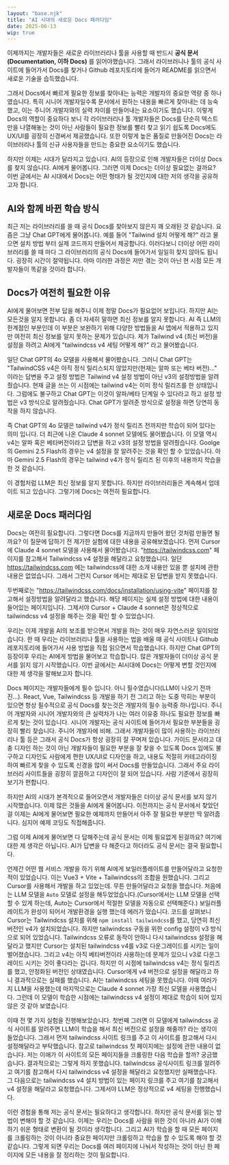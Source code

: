 ```yaml
---
layout: "base.njk"
title: "AI 시대의 새로운 Docs 패러다임"
date: 2025-06-13
wip: true
---
```


이제까지는 개발자들은 새로운 라이브러리나 툴을 사용할 때 반드시 **공식 문서(Documentation, 이하 Docs)** 를 읽어야했습니다. 그래서 라이브러니나 툴의 공식 사이트에 들어가서 Docs를 찾거나 Github 레포지토리에 들어가 README를 읽으면서 새로운 기술을 습득했습니다.

<!-- 공식 사이트 이미지 추가 -->

그래서 Docs에서 빠르게 필요한 정보를 찾아내는 능력은 개발자의 중요한 역량 중 하나였습니다. 특히 시니어 개발자일수록 문서에서 원하는 내용을 빠르게 찾아내는 데 능숙했고, 이는 주니어 개발자와의 실력 차이를 만들어내는 요소이기도 했습니다. 이렇게 Docs의 역할이 중요하다 보니 각 라이브러리나 툴 개발자들은 Docs를 단순히 텍스트만을 나열해놓는 것이 아닌 사람들이 필요한 정보를 빨리 찾고 읽기 쉽도록 Docs에도 UX/UI를 굉장히 신경써서 제공했습니다.
또한 이렇게 높은 품질로 만들어진 Docs는 라이브러리나 툴의 신규 사용자들을 만드는 중요한 요소이기도 했습니다.

하지만 이제는 시대가 달라지고 있습니다. AI의 등장으로 인해 개발자들은 더이상 Docs를 찾지 않습니다. AI에게 물어봅니다. 그러면 이제 Docs는 더이상 필요없는 걸까요? 이번 글에서는 AI 시대에서 Docs는 어떤 형태가 될 것인지에 대한 저의 생각을 공유하고자 합니다.

## AI와 함께 바뀐 학습 방식

최근 저는 라이브러리를 쓸 때 공식 Docs를 찾아보지 않은지 꽤 오래된 것 같습니다. 요즘은 그냥 Chat GPT에게 물어봅니다. 예를 들어 "Tailwind 설치 어떻게 해?" 라고 물으면 설치 방법 부터 실제 코드까지 만들어서 제공합니다. 이러다보니 더이상 어떤 라이브러리를 쓸 때 마다 그 라이브러리의 공식 Docs에 들어가서 일일히 찾지 않아도 됩니다. 굉장히 시간이 절약됩니다. 아마 이러한 과정은 저만 겪는 것이 아닌 현 시점 모든 개발자들이 똑같을 것이라 합니다.

<!-- AI 에게 질문 했을 때 예시 이미지 추가 -->

## Docs가 여전히 필요한 이유

AI에게 물어보면 전부 답을 해주니 이제 정말 Docs가 필요없어 보입니다. 하지만 AI는 모든것을 알지 못합니다. 좀 더 자세히 말하면 최신 정보를 알지 못합니다.
AI 즉 LLM의 한계점인 부분인데 이 부분은 보완하기 위해 다양한 방법들을 AI 앱에서 적용하고 있지만 여전히 최신 정보를 알지 못하는 문제가 있습니다.
제가 Tailwind v4 (최신 버전)을 설정을 하려고 AI에게 "tailwindcss v4 세팅 어떻게 해?" 라고 물어봤습니다. 
<!-- Cursor 로 물어본 것으로 바꿔야 할 듯함함 -->
일단 Chat GPT의 4o 모델을 사용해서 물어봤습니다. 그러니 Chat GPT는 "TailwindCSS v4은 아직 정식 릴리스되지 않았지만(현재는 알파 또는 베타 버전)..." 이라는 답변을 주고 설정 방법은 Tailwind v4 설정 방법이 아닌 v3의 설정방법을 알려줬습니다.
현재 글을 쓰는 이 시점에는 tailwind v4는 이미 정식 릴리즈를 한 상태입니다. 그럼에도 불구하고 Chat GPT는 이것이 알파/베타 단계일 수 있다라고 하고 설정 방법은 v3 방식으로 알려줬습니다. Chat GPT가 알려준 방식으로 설정을 하면 당연히 동작을 하지 않습니다.

즉 Chat GPT의 4o 모델은 tailwind v4가 정식 릴리즈 전까지만 학습이 되어 있다는 의미 입니다. 더 최근에 나온 Claude 4 sonnet 모델에도 물어봤습니다. 이 모델 역시 v4는 알파 혹은 베타버전이라고 답변을 하고 v3의 설정 방법을 알려줬습니다.
Goolge의 Gemini 2.5 Flash의 경우는 v4 설정을 잘 알려주는 것을 확인 할 수 있었습니다. 아마 Gemini 2.5 Flash의 경우는 tailwind v4가 정식 릴리즈 된 이후의 내용까지 학습을 한 것 같습니다.

이 경험처럼 LLM은 최신 정보를 알지 못합니다. 하지만 라이브러리들은 계속해서 업데이트 되고 있습니다. 그렇기에 Docs는 여전히 필요합니다.


## 새로운 Docs 패러다임

Docs는 여전히 필요합니다. 그렇다면 Docs를 지금까지 만들어 왔던 것처럼 만들면 될까요? 이 질문에 답하기 전 제가한 실험에 대한 내용을 공유해보겠습니다.
먼저 Cursor에 Claude 4 sonnet 모델을 사용해서 물어봤습니다. "https://tailwindcss.com" 페이지를 참고해서 Tailwindcss v4 설정을 해달라고 요청했습니다.
일단 https://tailwindcss.com 에는 tailwindcss에 대한 소개 내용만 있을 뿐 설치에 관한 내용은 없었습니다. 그래서 그런지 Cursor 에서는 제대로 된 답변을 받지 못했습니다.

두번째로는 "https://tailwindcss.com/docs/installation/using-vite" 페이지를 참고해서 설정방법을 알려달라고 했습니다. 해당 페이지는 실제 설정 방법에 대한 내용이 들어있는 페이지입니다. 그제서야 Cursor + Claude 4 sonnet은 정상적으로 tailwindcss v4 설정을 해주는 것을 확인 할 수 있었습니다.

<!-- SPA 경우 어떻게 동작하는지 확인 필요, JS로 컨텐츠 내용이 가려진 경우 어떻게 되는지 확인 필요 -->






우리는 이제 개발을 AI의 보조를 받으면서 개발을 하는 것이 매우 자연스러운 일이되었습니다. 한 때 우리는 라이브러리나 툴을 사용하는 법을 배울 때 공식 사이트나 Github 레포지토리에 들어가서 사용 방법을 직접 읽으면서 학습했습니다. 하지만 Chat GPT의 등장이후 우리는 AI에게 방법을 물어보고 학습합니다. 많은 개발자들이 더이상 공식 문서를 읽지 않기 시작했습니다. 이번 글에서는 AI시대에 Docs는 어떻게 변할 것인지에 대한 제 생각을 말해보고자 합니다.

Docs 페이지는 개발자들에게 필수 입니다. 아니 필수였습니다(LLM이 나오기 전까진...). React, Vue, Tailwindcss 등 개발을 하기 전 그리고 하는 도중
막히는 부분이 있으면 항상 필수적으로 공식 Docs를 찾는것은 개발자의 필수 능력중 하나입니다. 주니어 개발자와 시니어 개발자와의 큰 실력차가 나는 여러 이유중 하나도
필요한 정보를 빠르게 찾는 것이 있습니다. 시니어 개발자는 공식 사이트에 들어가서 필요한 부분들을 굉장히 빨리 찾습니다. 주니어 개발자에 비해. 
그래서 개발자들이 많이 사용하는 라이브러리나 툴 등은 그래서 공식 Docs가 항상 굉장히 잘 꾸며져 있습니다. 가이드 문서라고 대충 디자인 하는 것이 아닌
개발자들이 필요한 부분을 잘 찾을 수 있도록 Docs 임에도 불구하고 디자인도 사람에게 편한 UX/UI로 디자인을 하고, 내용도 적절히 카테고라이징 하여 빠르게 찾을 수 있도록 
신경을 많이 써서 Docs를 만들었습니다. 그래서 주요 라이브러리 사이트들을 굉장히 깔끔하고 디자인이 잘 되어 있습니다. 사람 기준에서 굉장히 보기가 편합니다.

하지만 AI의 시대가 본격적으로 들어오면서 개발자들은 더이상 공식 문서를 보지 않기 시작했습니다. 이제 많은 것들을 AI에게 물어봅니다. 이전까지는 공식 문서에서 찾았던걸 
이제는 AI에게 물어보면 필요한 예제까지 만들어서 아주 잘 필요한 부분만 딱 알려줍니다. 심지어 예제 코딩도 직접해줍니다.

그럼 이제 AI에게 물어보면 다 답해주는데 공식 문서는 이제 필요없게 된걸까요? 여기에 대한 제 생각은 아닙니다. AI가 답변을 다 해준다고 하더라도 공식 문서는 결국 필요합니다.

언제간 어떤 웹 서비스 개발을 하기 위해 AI에게 보일러플레이트를 만들어달라고 요청한 적이 있었습니다. 이는 Vue3 + Vite + Tailwindcss의 조합을 원했습니다.
그리고 Cursor를 사용해서 개발을 하고 있었는데. 무튼 만들어달라고 요청을 했습니다. 처음에는 LLM 모델을 `Auto` 모델로 설정을 해두었었습니다.(Cursor에서는 LLM 모델을 선택할 수 있게 하는데, Auto는 Cursor에서 적절한 모델을 자동으로 선택해준다.)
보일러플레이트가 완성이 되어서 개발환경을 실행 했는데 에러가 떴습니다. 코드를 살펴보니 Cursor는 Tailwindcss 설치를 위해 `npm install tailwindcss`를 했고, 당연히 최신 버전인 v4가 설치되었습니다.
하지만 tailwindcss 구동을 위한 config 설정이 v3 방식으로 되어 있었습니다. Tailwindcss 오류로 동작이 안하니 다시 tailwindcss 설정을 해달라고 했지만 Cursor는 설치된 tailwindcss v4를 v3로 다운그레이드를 시키는 일이 벌어졌습니다.
그리고 v4는 아직 베타버전이라 사용하는데 문제가 있으니 v3로 다운그레이드 시키는 것이 좋다라는 겁니다. 하지만 이 시점에 tailwindcss v4는 정식 릴리즈를 했고, 안정화된 버전인 상태였습니다.
Cursor에게 v4 버전으로 설정을 해달라고 하니 결과적으로는 실패를 했습니다. AI는 tailwindcss 세팅을 못했습니다. 이때 여러가지 LLM을 사용했는데 마지막으로는 Claude 4 sonnet 가장 최신 모델을 사용했습니다.
그런데 이 모델이 학습한 시점에는 tailwindcss v4 설정이 제대로 학습이 되어 있지 않은 것 같아 보였습니다.

이때 전 몇 가지 실험을 진행해보았습니다. 첫번째 그러면 이 모델에게 tailwindcss 공식 사이트를 알려주면 LLM이 학습을 해서 최신 버전으로 설정을 해줄까? 라는 생각이 들었습니다.
그래서 먼저 tailwindcss 사이트 링크를 주고 이 사이트를 참고해서 다시 설정해달라고 부탁했습니다. 참고로 tailwindcss 첫 페이지에는 설정에 관한 내용이 없습니다. 저는 이애가 이 사이트의 모든 페이지들을 크롤링한 다음 학습을 할까? 궁금했습니다. 결과적으로는 그렇게 하지 못했습니다. tailwindcss 공식사이트 링크를 알려주고 여기를 참고해서 다시 tailwindcss v4 설정을 해달라고 요청했지만 실패했습니다.
그 다음으로는 tailwindcss v4 설치 방법이 있는 페이지 링크를 주고 여기를 참고해서 v4 설정을 해달라고 요청했습니다. 그제서야 LLM은 정상적으로 v4 세팅을 진행했습니다.

이런 경험을 통해 저는 공식 문서는 필요하다고 생각합니다. 하지만 공식 문서를 읽는 방법이 변해야 할 것 같습니다.
이제는 우리는 Docs를 사람을 위한 것이 아니라 AI가 이해하기 쉬운 형태로 변환이 될 것이라 생각합니다.
그리고 AI가 학습을 할 때 모든 페이지를 크롤링하는 것이 아니라 중요한 페이지만 크롤링하고 학습을 할 수 있도록 해야 할 것 같습니다.
그렇게 되면 우리는 Docs를 여러 페이지에 나눠서 작성하는 것이 아닌 한 페이지에 모든 내용을 잘 정리하는 것이 필요합니다.






